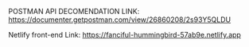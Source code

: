 POSTMAN API DECOMENDATION LINK: https://documenter.getpostman.com/view/26860208/2s93Y5QLDU

Netlify front-end Link: https://fanciful-hummingbird-57ab9e.netlify.app
